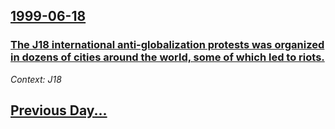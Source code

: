 ## [1999-06-18](/news/1999/06/18/index.md)

### [ The J18 international anti-globalization protests was organized in dozens of cities around the world, some of which led to riots.](/news/1999/06/18/the-j18-international-anti-globalization-protests-was-organized-in-dozens-of-cities-around-the-world-some-of-which-led-to-riots.md)
_Context: J18_

## [Previous Day...](/news/1999/06/17/index.md)

